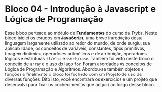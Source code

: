 # Bloco 04 - Introdução à Javascript e Lógica de Programação
Esse bloco pertence ao módulo de **Fundamentos** do curso da *Trybe*. Neste bloco iniciei os estudos em **JavaScript**, uma breve introdução desta linguagem largamente utilizado ao redor do mundo, de onde surgiu, sua aplicabilidade, os conceitos de variáveis, constantes, tipos primitivos, tipagem dinâmica, operadores aritméticos e de atribuição, operadores lógicos e estruturas `if/else` e `swith/case`. Também foi visto neste bloco o conceito de `array` e o uso do laço `for`. Foram abordados os conceitos de Lógica de Programação e Algoritmos. Abordou-se também objetos e funções e finalmente o bloco foi fechado com um Projeto de uso de diversas funções.
Dito isto, você encontrará os exercícios e um projeto que desenvolvi para fixar os conhecimentos que adquiri ao longo desse bloco.
